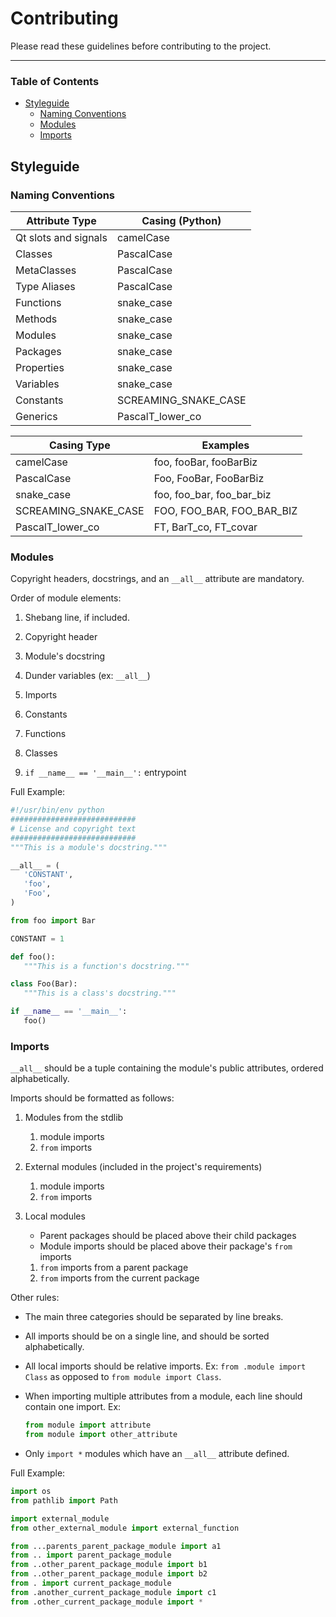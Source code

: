 Contributing
===============
Please read these guidelines before contributing to the project.

------------------------------

### Table of Contents
- [Styleguide](#styleguide)
     - [Naming Conventions](#naming-conventions)
     - [Modules](#modules)
     - [Imports](#imports)

Styleguide
---------------

### Naming Conventions

| Attribute Type       | Casing (Python)      |
|----------------------|----------------------|
| Qt slots and signals | camelCase            |
| Classes              | PascalCase           |
| MetaClasses          | PascalCase           |
| Type Aliases         | PascalCase           |
| Functions            | snake_case           |
| Methods              | snake_case           |
| Modules              | snake_case           |
| Packages             | snake_case           |
| Properties           | snake_case           |
| Variables            | snake_case           |
| Constants            | SCREAMING_SNAKE_CASE |
| Generics             | PascalT_lower_co     |

| Casing Type          | Examples                  |
|----------------------|---------------------------|
| camelCase            | foo, fooBar, fooBarBiz    |
| PascalCase           | Foo, FooBar, FooBarBiz    |
| snake_case           | foo, foo_bar, foo_bar_biz |
| SCREAMING_SNAKE_CASE | FOO, FOO_BAR, FOO_BAR_BIZ |
| PascalT_lower_co     | FT, BarT_co, FT_covar     |


### Modules
Copyright headers, docstrings, and an `__all__` attribute are mandatory.

Order of module elements:

1. Shebang line, if included.

2. Copyright header

3. Module's docstring

4. Dunder variables (ex: `__all__`)

5. Imports

6. Constants

7. Functions

8. Classes

9. `if __name__ == '__main__':` entrypoint

Full Example:
```python
#!/usr/bin/env python
############################
# License and copyright text
############################
"""This is a module's docstring."""

__all__ = (
   'CONSTANT',
   'foo',
   'Foo',
)

from foo import Bar

CONSTANT = 1

def foo():
   """This is a function's docstring."""

class Foo(Bar):
   """This is a class's docstring."""

if __name__ == '__main__':
   foo()
```


### Imports

`__all__` should be a tuple containing the module's public attributes, ordered alphabetically.

Imports should be formatted as follows:

1. Modules from the stdlib
    1. module imports
    2. `from` imports

2. External modules (included in the project's requirements)
    1. module imports
    2. `from` imports

3. Local modules
    - Parent packages should be placed above their child packages
    - Module imports should be placed above their package's `from` imports
    1. `from` imports from a parent package
    2. `from` imports from the current package

Other rules:

- The main three categories should be separated by line breaks.

- All imports should be on a single line, and should be sorted alphabetically.

- All local imports should be relative imports. Ex: `from .module import Class` as opposed to `from module import Class`.

- When importing multiple attributes from a module, each line should contain one import. Ex:
   ```python
   from module import attribute
   from module import other_attribute
   ```

- Only `import *` modules which have an `__all__` attribute defined.

Full Example:
```python
import os
from pathlib import Path

import external_module
from other_external_module import external_function

from ...parents_parent_package_module import a1
from .. import parent_package_module
from ..other_parent_package_module import b1
from ..other_parent_package_module import b2
from . import current_package_module
from .another_current_package_module import c1
from .other_current_package_module import *
```
